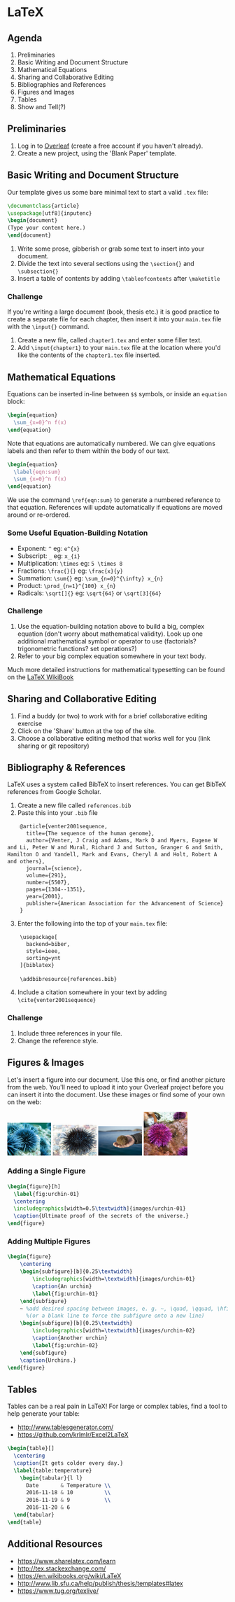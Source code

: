 # LaTeX

## Agenda
1. Preliminaries
2. Basic Writing and Document Structure
3. Mathematical Equations
4. Sharing and Collaborative Editing
5. Bibliographies and References
6. Figures and Images
7. Tables
8. Show and Tell(?)

## Preliminaries
1. Log in to [Overleaf](https://www.overleaf.com/) (create a free account if you haven't already).
2. Create a new project, using the 'Blank Paper' template.

## Basic Writing and Document Structure
Our template gives us some bare minimal text to start a valid `.tex` file:

```tex
\documentclass{article}
\usepackage[utf8]{inputenc}
\begin{document}
(Type your content here.)
\end{document}
```

1. Write some prose, gibberish or grab some text to insert into your document.
2. Divide the text into several sections using the `\section{}` and `\subsection{}`
3. Insert a table of contents by adding `\tableofcontents` after `\maketitle`

### Challenge
If you're writing a large document (book, thesis etc.) it is good practice to create a separate file for each chapter, then insert it into your `main.tex` file with the `\input{}` command.

1. Create a new file, called `chapter1.tex` and enter some filler text.
2. Add `\input{chapter1}` to your `main.tex` file at the location where you'd like the contents of the `chapter1.tex` file inserted.

## Mathematical Equations
Equations can be inserted in-line between `$$` symbols, or inside an `equation` block:

```tex
\begin{equation}
  \sum_{x=0}^n f(x)
\end{equation}
```

Note that equations are automatically numbered. We can give equations labels and then refer to them within the body of our text.

```tex
\begin{equation}
  \label{eqn:sum}
  \sum_{x=0}^n f(x)
\end{equation}
```

We use the command `\ref{eqn:sum}` to generate a numbered reference to that equation. References will update automatically if equations are moved around or re-ordered.

### Some Useful Equation-Building Notation
- Exponent: `^` eg: `e^{x}`
- Subscript: `_` eg: `x_{i}`
- Multiplication: `\times` eg: `5 \times 8`
- Fractions: `\frac{}{}` eg: `\frac{x}{y}`
- Summation: `\sum{}` eg: `\sum_{n=0}^{\infty} x_{n}`
- Product: `\prod_{n=1}^{100} x_{n}`
- Radicals: `\sqrt[]{}` eg: `\sqrt{64}` or `\sqrt[3]{64}`

### Challenge
1. Use the equation-building notation above to build a big, complex equation (don't worry about mathematical validity). Look up one additional mathematical symbol or operator to use (factorials? trigonometric functions? set operations?)
2. Refer to your big complex equation somewhere in your text body.

Much more detailed instructions for mathematical typesetting can be found on the [LaTeX WikiBook](https://en.wikibooks.org/wiki/LaTeX/Mathematics)

## Sharing and Collaborative Editing
1. Find a buddy (or two) to work with for a brief collaborative editing exercise
2. Click on the 'Share' button at the top of the site.
3. Choose a collaborative editing method that works well for you (link sharing or git repository)

## Bibliography & References
LaTeX uses a system called BibTeX to insert references. You can get BibTeX references from Google Scholar.

1. Create a new file called `references.bib`
2. Paste this into your `.bib` file

```
    @article{venter2001sequence,
      title={The sequence of the human genome},
      author={Venter, J Craig and Adams, Mark D and Myers, Eugene W and Li, Peter W and Mural, Richard J and Sutton, Granger G and Smith, Hamilton O and Yandell, Mark and Evans, Cheryl A and Holt, Robert A and others},
      journal={science},
      volume={291},
      number={5507},
      pages={1304--1351},
      year={2001},
      publisher={American Association for the Advancement of Science}
    }
```

3. Enter the following into the top of your `main.tex` file:

```
    \usepackage[
      backend=biber,
      style=ieee,
      sorting=ynt
    ]{biblatex}
    
    \addbibresource{references.bib}
``` 

4. Include a citation somewhere in your text by adding `\cite{venter2001sequence}`

### Challenge
1. Include three references in your file.
2. Change the reference style.

## Figures & Images
Let's insert a figure into our document. Use this one, or find another picture from the web. You'll need to upload it into your Overleaf project before you can insert it into the document. Use these images or find some of your own on the web:

<img src="images/urchin-01.jpg" width="100">

<img src="images/urchin-02.jpg" width="100">

<img src="images/urchin-03.jpg" width="100">

<img src="images/urchin-04.jpg" width="100">

### Adding a Single Figure

```tex
\begin{figure}[h]
  \label{fig:urchin-01}
  \centering
  \includegraphics[width=0.5\textwidth]{images/urchin-01}
  \caption{Ultimate proof of the secrets of the universe.}
\end{figure}
```

### Adding Multiple Figures

```tex
\begin{figure}
    \centering
    \begin{subfigure}[b]{0.25\textwidth}
        \includegraphics[width=\textwidth]{images/urchin-01}
        \caption{An urchin}
        \label{fig:urchin-01}
    \end{subfigure}
    ~ %add desired spacing between images, e. g. ~, \quad, \qquad, \hfill etc. 
      %(or a blank line to force the subfigure onto a new line)
    \begin{subfigure}[b]{0.25\textwidth}
        \includegraphics[width=\textwidth]{images/urchin-02}
        \caption{Another urchin}
        \label{fig:urchin-02}
    \end{subfigure}
    \caption{Urchins.}
\end{figure}
```

## Tables
Tables can be a real pain in LaTeX! For large or complex tables, find a tool to help generate your table:

- http://www.tablesgenerator.com/
- https://github.com/krlmlr/Excel2LaTeX

```tex
\begin{table}[]
  \centering
  \caption{It gets colder every day.}
  \label{table:temperature}
    \begin{tabular}{l l}
      Date       & Temperature \\
      2016-11-18 & 10          \\
      2016-11-19 & 9           \\
      2016-11-20 & 6          
  \end{tabular}
\end{table}
```

## Additional Resources
- https://www.sharelatex.com/learn
- http://tex.stackexchange.com/
- https://en.wikibooks.org/wiki/LaTeX
- http://www.lib.sfu.ca/help/publish/thesis/templates#latex
- https://www.tug.org/texlive/
